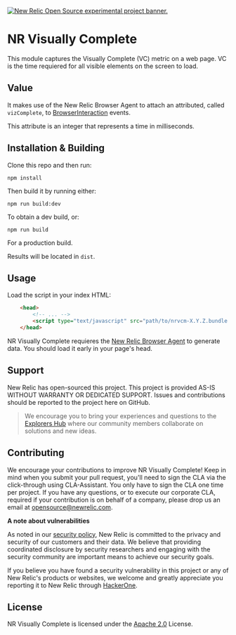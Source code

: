 <a href="https://opensource.newrelic.com/oss-category/#new-relic-experimental"><picture><source media="(prefers-color-scheme: dark)" srcset="https://github.com/newrelic/opensource-website/raw/main/src/images/categories/dark/Experimental.png"><source media="(prefers-color-scheme: light)" srcset="https://github.com/newrelic/opensource-website/raw/main/src/images/categories/Experimental.png"><img alt="New Relic Open Source experimental project banner." src="https://github.com/newrelic/opensource-website/raw/main/src/images/categories/Experimental.png"></picture></a>

# NR Visually Complete

This module captures the Visually Complete (VC) metric on a web page. VC is the time requiered for all visible elements on the screen to load.

## Value

It makes use of the New Relic Browser Agent to attach an attributed, called `vizComplete`, to [BrowserInteraction](https://docs.newrelic.com/attribute-dictionary/?event=BrowserInteraction) events.

This attribute is an integer that represents a time in milliseconds.

## Installation & Building

Clone this repo and then run:

```
npm install
```

Then build it by running either:

```
npm run build:dev
```

To obtain a dev build, or:

```
npm run build
```

For a production build.

Results will be located in `dist`.

## Usage

Load the script in your index HTML:

```html
    <head>
        <!-- ... -->
        <script type="text/javascript" src="path/to/nrvcm-X.Y.Z.bundle.js"></script>
    </head>
```

NR Visually Complete requieres the [New Relic Browser Agent](https://docs.newrelic.com/docs/browser/browser-monitoring/installation/install-browser-monitoring-agent/) to generate data. You should load it early in your page's head.

## Support

New Relic has open-sourced this project. This project is provided AS-IS WITHOUT WARRANTY OR DEDICATED SUPPORT. Issues and contributions should be reported to the project here on GitHub.

>We encourage you to bring your experiences and questions to the [Explorers Hub](https://discuss.newrelic.com) where our community members collaborate on solutions and new ideas.


## Contributing

We encourage your contributions to improve NR Visually Complete! Keep in mind when you submit your pull request, you'll need to sign the CLA via the click-through using CLA-Assistant. You only have to sign the CLA one time per project. If you have any questions, or to execute our corporate CLA, required if your contribution is on behalf of a company, please drop us an email at opensource@newrelic.com.

**A note about vulnerabilities**

As noted in our [security policy](../../security/policy), New Relic is committed to the privacy and security of our customers and their data. We believe that providing coordinated disclosure by security researchers and engaging with the security community are important means to achieve our security goals.

If you believe you have found a security vulnerability in this project or any of New Relic's products or websites, we welcome and greatly appreciate you reporting it to New Relic through [HackerOne](https://hackerone.com/newrelic).

## License

NR Visually Complete is licensed under the [Apache 2.0](http://apache.org/licenses/LICENSE-2.0.txt) License.
